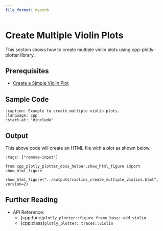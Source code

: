 ```yaml
---
file_format: mystnb
---
```


# Create Multiple Violin Plots

This section shows how to create multiple violin plots using cpp-plotly-plotter library.

## Prerequisites

- [Create a Simple Violin Plot](create_simple_violin.md)

## Sample Code

```{literalinclude} /../../../examples/violins/create_multiple_violins.cpp
:caption: Example to create multiple violin plots.
:language: cpp
:start-at: "#include"
```

## Output

This above code will create an HTML file with a plot as shown below.

```{code-cell}
:tags: ["remove-input"]

from cpp_plotly_plotter_docs_helper.show_html_figure import show_html_figure

show_html_figure("../outputs/violins_create_multiple_violins.html", version=2)
```

## Further Reading

- API Reference:
  - {cpp:func}`plotly_plotter::figure_frame_base::add_violin`
  - {cpp:class}`plotly_plotter::traces::violin`
